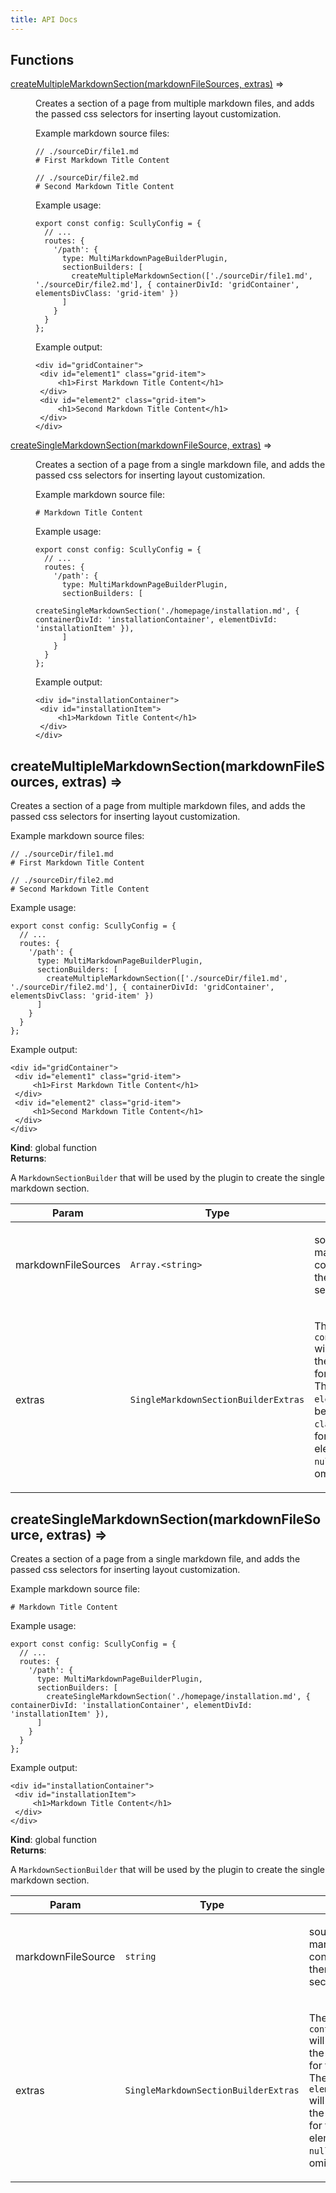 ```yaml
---
title: API Docs
---
```

## Functions

<dl>
<dt><a href="#createMultipleMarkdownSection">createMultipleMarkdownSection(markdownFileSources, extras)</a> ⇒</dt>
<dd><p>Creates a section of a page from multiple markdown files, and adds the passed css selectors for inserting layout customization.</p>
<p>Example markdown source files:</p>
<pre class="prettyprint source lang-md"><code>// ./sourceDir/file1.md
# First Markdown Title Content
</code></pre>
<pre class="prettyprint source lang-md"><code>// ./sourceDir/file2.md
# Second Markdown Title Content
</code></pre>
<p>Example usage:</p>
<pre class="prettyprint source lang-typescript"><code>export const config: ScullyConfig = {
  // ...
  routes: {
    '/path': {
      type: MultiMarkdownPageBuilderPlugin,
      sectionBuilders: [
        createMultipleMarkdownSection(['./sourceDir/file1.md', './sourceDir/file2.md'], { containerDivId: 'gridContainer', elementsDivClass: 'grid-item' })
      ]
    }
  }
};
</code></pre>
<p>Example output:</p>
<pre class="prettyprint source lang-html"><code>&lt;div id=&quot;gridContainer&quot;>
 &lt;div id=&quot;element1&quot; class=&quot;grid-item&quot;>
     &lt;h1>First Markdown Title Content&lt;/h1>
 &lt;/div>
 &lt;div id=&quot;element2&quot; class=&quot;grid-item&quot;>
     &lt;h1>Second Markdown Title Content&lt;/h1>
 &lt;/div>
&lt;/div>
</code></pre></dd>
<dt><a href="#createSingleMarkdownSection">createSingleMarkdownSection(markdownFileSource, extras)</a> ⇒</dt>
<dd><p>Creates a section of a page from a single markdown file, and adds the passed css selectors for inserting layout customization.</p>
<p>Example markdown source file:</p>
<pre class="prettyprint source lang-md"><code># Markdown Title Content
</code></pre>
<p>Example usage:</p>
<pre class="prettyprint source lang-typescript"><code>export const config: ScullyConfig = {
  // ...
  routes: {
    '/path': {
      type: MultiMarkdownPageBuilderPlugin,
      sectionBuilders: [
        createSingleMarkdownSection('./homepage/installation.md', { containerDivId: 'installationContainer', elementDivId: 'installationItem' }),
      ]
    }
  }
};
</code></pre>
<p>Example output:</p>
<pre class="prettyprint source lang-html"><code>&lt;div id=&quot;installationContainer&quot;>
 &lt;div id=&quot;installationItem&quot;>
     &lt;h1>Markdown Title Content&lt;/h1>
 &lt;/div>
&lt;/div>
</code></pre></dd>
</dl>

<a name="createMultipleMarkdownSection"></a>

## createMultipleMarkdownSection(markdownFileSources, extras) ⇒
<p>Creates a section of a page from multiple markdown files, and adds the passed css selectors for inserting layout customization.</p>
<p>Example markdown source files:</p>
<pre class="prettyprint source lang-md"><code>// ./sourceDir/file1.md
# First Markdown Title Content
</code></pre>
<pre class="prettyprint source lang-md"><code>// ./sourceDir/file2.md
# Second Markdown Title Content
</code></pre>
<p>Example usage:</p>
<pre class="prettyprint source lang-typescript"><code>export const config: ScullyConfig = {
  // ...
  routes: {
    '/path': {
      type: MultiMarkdownPageBuilderPlugin,
      sectionBuilders: [
        createMultipleMarkdownSection(['./sourceDir/file1.md', './sourceDir/file2.md'], { containerDivId: 'gridContainer', elementsDivClass: 'grid-item' })
      ]
    }
  }
};
</code></pre>
<p>Example output:</p>
<pre class="prettyprint source lang-html"><code>&lt;div id=&quot;gridContainer&quot;>
 &lt;div id=&quot;element1&quot; class=&quot;grid-item&quot;>
     &lt;h1>First Markdown Title Content&lt;/h1>
 &lt;/div>
 &lt;div id=&quot;element2&quot; class=&quot;grid-item&quot;>
     &lt;h1>Second Markdown Title Content&lt;/h1>
 &lt;/div>
&lt;/div>
</code></pre>

**Kind**: global function  
**Returns**: <p>A <code>MarkdownSectionBuilder</code> that will be used by the plugin to create the single markdown section.</p>  

| Param | Type | Description |
| --- | --- | --- |
| markdownFileSources | <code>Array.&lt;string&gt;</code> | <p>source of the markdown files to be converted into HTML, then passed into the sectionBuilder</p> |
| extras | <code>SingleMarkdownSectionBuilderExtras</code> | <p>The <code>containerIdAttribute</code> will be attached as the <code>id</code> attribute value for the container div.  The <code>elementsDivClass</code> will be attached as the <code>class</code> attribute value for the interior element div.  Passing <code>null</code> for either will omit the selector.</p> |

<a name="createSingleMarkdownSection"></a>

## createSingleMarkdownSection(markdownFileSource, extras) ⇒
<p>Creates a section of a page from a single markdown file, and adds the passed css selectors for inserting layout customization.</p>
<p>Example markdown source file:</p>
<pre class="prettyprint source lang-md"><code># Markdown Title Content
</code></pre>
<p>Example usage:</p>
<pre class="prettyprint source lang-typescript"><code>export const config: ScullyConfig = {
  // ...
  routes: {
    '/path': {
      type: MultiMarkdownPageBuilderPlugin,
      sectionBuilders: [
        createSingleMarkdownSection('./homepage/installation.md', { containerDivId: 'installationContainer', elementDivId: 'installationItem' }),
      ]
    }
  }
};
</code></pre>
<p>Example output:</p>
<pre class="prettyprint source lang-html"><code>&lt;div id=&quot;installationContainer&quot;>
 &lt;div id=&quot;installationItem&quot;>
     &lt;h1>Markdown Title Content&lt;/h1>
 &lt;/div>
&lt;/div>
</code></pre>

**Kind**: global function  
**Returns**: <p>A <code>MarkdownSectionBuilder</code> that will be used by the plugin to create the single markdown section.</p>  

| Param | Type | Description |
| --- | --- | --- |
| markdownFileSource | <code>string</code> | <p>source of the markdown file to be converted into HTML, then passed into the sectionBuilder</p> |
| extras | <code>SingleMarkdownSectionBuilderExtras</code> | <p>The <code>containerIdAttribute</code> will be attached as the <code>id</code> attribute value for the container div.  The <code>elementIdAttribute</code> will be attached as the <code>id</code> attribute value for the interior element div.  Passing <code>null</code> for either will omit the selector.</p> |

